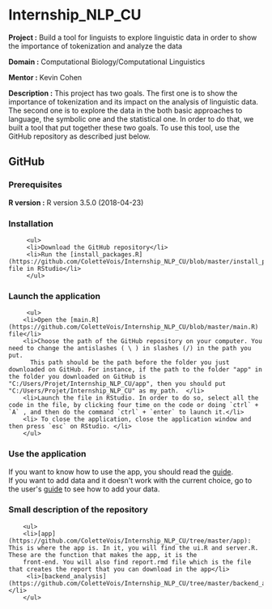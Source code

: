 # Internship_NLP_CU

**Project :** Build a tool for linguists to explore linguistic data in order to show the importance of tokenization and analyze the data

**Domain :** Computational Biology/Computational Linguistics

**Mentor :** Kevin Cohen

**Description :** This project has two goals. The first one is to show the importance of tokenization and its impact on the analysis of linguistic data. The second one is to explore the data in the both basic approaches to language, the symbolic one and the statistical one. In order to do that, we built a tool that put together these two goals. To use this tool, use the GitHub repository as described just below.

## GitHub

### Prerequisites

**R version :**  R version 3.5.0 (2018-04-23) <br />

### Installation

         <ul>
         <li>Download the GitHub repository</li>
         <li>Run the [install_packages.R](https://github.com/ColetteVois/Internship_NLP_CU/blob/master/install_packages.R) file in RStudio</li>
         </ul>
         
### Launch the application


         <ul>
        <li>Open the [main.R](https://github.com/ColetteVois/Internship_NLP_CU/blob/master/main.R) file</li>
        <li>Choose the path of the GitHub repository on your computer. You need to change the antislashes ( \ ) in slashes (/) in the path you put.
          This path should be the path before the folder you just downloaded on GitHub. For instance, if the path to the folder "app" in the folder you downloaded on GitHub is "C:/Users/Projet/Internship_NLP_CU/app", then you should put "C:/Users/Projet/Internship_NLP_CU" as my_path.  </li>
        <li>Launch the file in RStudio. In order to do so, select all the code in the file, by clicking four time on the code or doing `ctrl` + `A` , and then do the command `ctrl` + `enter` to launch it.</li>
        <li> To close the application, close the application window and then press `esc` on RStudio. </li>
        </ul>

        
### Use the application

  If you want to know how to use the app, you should read the [guide](https://github.com/ColetteVois/Internship_NLP_CU/blob/master/guide/guide_word.docx).<br />
  If you want to add data and it doesn't work with the current choice, go to the user's [guide](https://github.com/ColetteVois/Internship_NLP_CU/blob/master/guide/guide_word.docx) to see how to add your data.
  
### Small description of the repository

        <ul>
        <li>[app](https://github.com/ColetteVois/Internship_NLP_CU/tree/master/app): This is where the app is. In it, you will find the ui.R and server.R. These are the function that makes the app, it is the                                    
        front-end. You will also find report.rmd file which is the file that creates the report that you can download in the app</li>
         <li>[backend_analysis](https://github.com/ColetteVois/Internship_NLP_CU/tree/master/backend_analysis): </li>
        </ul>
        
